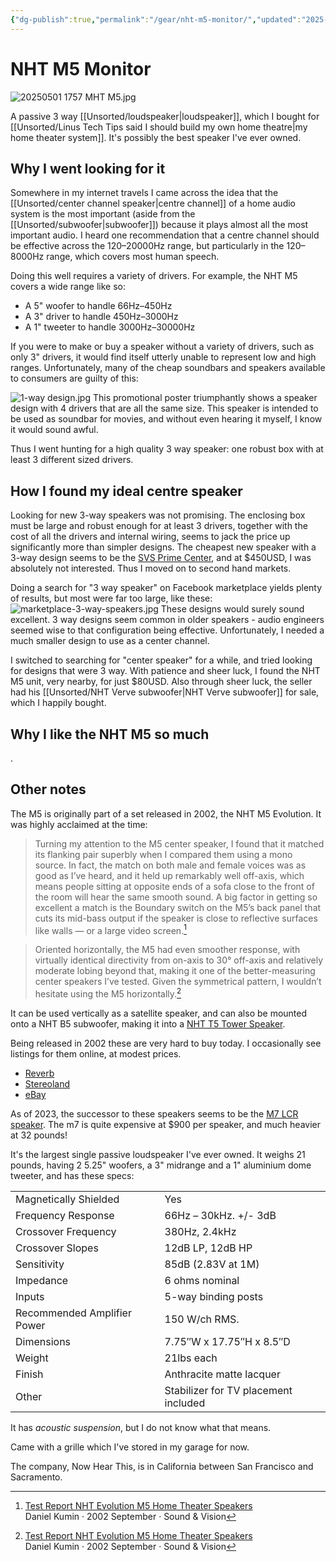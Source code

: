 ```yaml
---
{"dg-publish":true,"permalink":"/gear/nht-m5-monitor/","updated":"2025-08-04T14:51:03.232-07:00"}
---
```


# NHT M5 Monitor

![20250501 1757 MHT M5.jpg](/img/user/Embeds/20250501%201757%20MHT%20M5.jpg)

A passive 3 way [[Unsorted/loudspeaker\|loudspeaker]], which I bought for [[Unsorted/Linus Tech Tips said I should build my own home theatre\|my home theater system]]. It's possibly the best speaker I've ever owned. 

## Why I went looking for it

Somewhere in my internet travels I came across the idea that the [[Unsorted/center channel speaker\|centre channel]] of a home audio system is the most important (aside from the [[Unsorted/subwoofer\|subwoofer]]) because it plays almost all the most important audio. I heard one recommendation that a centre channel should be effective across the 120–20000Hz range, but particularly in the 120–8000Hz range, which covers most human speech. 

Doing this well requires a variety of drivers. For example, the NHT M5 covers a wide range like so:
- A 5" woofer to handle 66Hz–450Hz
- A 3" driver to handle 450Hz–3000Hz
- A 1" tweeter to handle 3000Hz–30000Hz

If you were to make or buy a speaker without a variety of drivers, such as only 3" drivers, it would find itself utterly unable to represent low and high ranges. Unfortunately, many of the cheap soundbars and speakers available to consumers are guilty of this:

![1-way design.jpg](/img/user/1-way%20design.jpg)
This promotional poster triumphantly shows a speaker design with 4 drivers that are all the same size. This speaker is intended to be used as soundbar for movies, and without even hearing it myself, I know it would sound awful.

Thus I went hunting for a high quality 3 way speaker: one robust box with at least 3 different sized drivers.

## How I found my ideal centre speaker

Looking for new 3-way speakers was not promising. The enclosing box must be large and robust enough for at least 3 drivers, together with the cost of all the drivers and internal wiring, seems to jack the price up significantly more than simpler designs. The cheapest new speaker with a 3-way design seems to be the [SVS Prime Center](https://www.amazon.com/SVS-Prime-Center-Speaker-Premium/dp/B00PASUGTC/?th=1), and at $450USD, I was absolutely not interested. Thus I moved on to second hand markets. 

Doing a search for "3 way speaker"  on Facebook marketplace yields plenty of results, but most were far too large, like these:
![marketplace-3-way-speakers.jpg](/img/user/marketplace-3-way-speakers.jpg)
These designs would surely sound excellent. 3 way designs seem common in older speakers - audio engineers seemed wise to that configuration being effective. Unfortunately, I needed a much smaller design to use as a center channel.

I switched to searching for "center speaker" for a while, and tried looking for designs that were 3 way. With patience and sheer luck, I found the NHT M5  unit, very nearby, for just $80USD. Also through sheer luck, the seller had his [[Unsorted/NHT Verve subwoofer\|NHT Verve subwoofer]] for sale, which I happily bought.

## Why I like the NHT M5 so much




.




## Other notes

The M5 is originally part of a set released in 2002, the NHT M5 Evolution. It was highly acclaimed at the time:

> Turning my attention to the M5 center speaker, I found that it matched its flanking pair superbly when I compared them using a mono source. In fact, the match on both male and female voices was as good as I’ve heard, and it held up remarkably well off-axis, which means people sitting at opposite ends of a sofa close to the front of the room will hear the same smooth sound. A big factor in getting so excellent a match is the Boundary switch on the M5’s back panel that cuts its mid-bass output if the speaker is close to reflective surfaces like walls — or a large video screen.[^1]

> Oriented horizontally, the M5 had even smoother response, with virtually identical directivity from on-axis to 30° off-axis and relatively moderate lobing beyond that, making it one of the better-measuring center speakers I’ve tested. Given the symmetrical pattern, I wouldn’t hesitate using the M5 horizontally.[^1]

It can be used vertically as a satellite speaker, and can also be mounted onto a NHT B5 subwoofer, making it into a [NHT T5 Tower Speaker](https://www.avsforum.com/threads/nht-t5-vs-t6.310137/).

Being released in 2002 these are very hard to buy today. I occasionally see listings for them online, at modest prices.
- [Reverb](https://reverb.com/item/988957-nht-evolution-m5-s-black)
- [Stereoland](https://stereoland.com/product/pre-owned-nht-m-5-lcr-speakers/)
- [eBay](https://www.ebay.com/itm/236022539827?_skw=nht+m5&itmmeta=01JTCA4ESWJ3RPMD31MTPGWR09&hash=item36f40a2633:g:cL4AAeSwG5Bn5IKd&itmprp=enc%3AAQAKAAAA4FkggFvd1GGDu0w3yXCmi1cXGTsbvJKSKGHMLvVo03SSlSx61vCHOeun1lDn7u384WRvKcJiy9i8qZ5j9WGlK8BIuTG5eWW3i1DztIG%2F7hF237PDLcPOLYHxGtzdaESrMiqwW1QEHDxnk0OZX6NBHupoMiOIrE8PDozUujSjvbFfHK9WHrAzbMXaZo2qqypi7pCedNaFRq7E%2F41R2%2Bvxuw947f%2BwgGOvl7f21iBCutIxLRZeMVPLbUyvNUt1oP0JYnMVqVhhQ4A6rFnvtkjQdWkWPOpDHEjZXVh75zbfBSw7%7Ctkp%3ABk9SR4ztkYrTZQ)

As of 2023, the successor to these speakers seems to be the [M7 LCR speaker](https://www.nhthifi.com/products/m-7-lcr-speaker-single). The m7 is quite expensive at $900 per speaker, and much heavier at 32 pounds!

It's the largest single passive loudspeaker I've ever owned. It weighs 21 pounds,  having 2 5.25" woofers, a 3" midrange and a 1" aluminium dome tweeter, and has these specs:

|                             |                                      |
| --------------------------- | ------------------------------------ |
| Magnetically Shielded       | Yes                                  |
| Frequency Response          | 66Hz – 30kHz. +/- 3dB                |
| Crossover Frequency         | 380Hz, 2.4kHz                        |
| Crossover Slopes            | 12dB LP, 12dB HP                     |
| Sensitivity                 | 85dB (2.83V at 1M)                   |
| Impedance                   | 6 ohms nominal                       |
| Inputs                      | 5-way binding posts                  |
| Recommended Amplifier Power | 150 W/ch RMS.                        |
| Dimensions                  | 7.75″W x 17.75″H x 8.5″D             |
| Weight                      | 21lbs each                           |
| Finish                      | Anthracite matte lacquer             |
| Other                       | Stabilizer for TV placement included |

It has *acoustic suspension*, but I do not know what that means.

Came with a grille which I've stored in my garage for now.

The company, Now Hear This, is in California between San Francisco and Sacramento.

[^1]: [Test Report NHT Evolution M5 Home Theater Speakers](https://www.avsforum.com/attachments/69049)<br /> Daniel Kumin ‧ 2002 September ‧ Sound & Vision